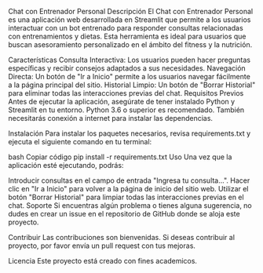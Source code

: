 Chat con Entrenador Personal
Descripción
El Chat con Entrenador Personal es una aplicación web desarrollada en Streamlit que permite a los usuarios interactuar con un bot entrenado para responder consultas relacionadas con entrenamientos y dietas. Esta herramienta es ideal para usuarios que buscan asesoramiento personalizado en el ámbito del fitness y la nutrición.

Características
Consulta Interactiva: Los usuarios pueden hacer preguntas específicas y recibir consejos adaptados a sus necesidades.
Navegación Directa: Un botón de "Ir a Inicio" permite a los usuarios navegar fácilmente a la página principal del sitio.
Historial Limpio: Un botón de "Borrar Historial" para eliminar todas las interacciones previas del chat.
Requisitos Previos
Antes de ejecutar la aplicación, asegúrate de tener instalado Python y Streamlit en tu entorno. Python 3.6 o superior es recomendado. También necesitarás conexión a internet para instalar las dependencias.

Instalación
Para instalar los paquetes necesarios, revisa requirements.txt y ejecuta el siguiente comando en tu terminal:

bash
Copiar código
pip install -r requirements.txt
Uso
Una vez que la aplicación esté ejecutando, podrás:

Introducir consultas en el campo de entrada "Ingresa tu consulta...".
Hacer clic en "Ir a Inicio" para volver a la página de inicio del sitio web.
Utilizar el botón "Borrar Historial" para limpiar todas las interacciones previas en el chat.
Soporte
Si encuentras algún problema o tienes alguna sugerencia, no dudes en crear un issue en el repositorio de GitHub donde se aloja este proyecto.

Contribuir
Las contribuciones son bienvenidas. Si deseas contribuir al proyecto, por favor envía un pull request con tus mejoras.

Licencia
Este proyecto está creado con fines academicos.
